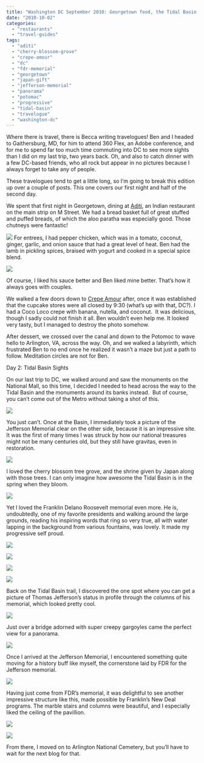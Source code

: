 ```yaml
---
title: "Washington DC September 2010: Georgetown food, the Tidal Basin, and FDR and Jefferson Memorials"
date: "2010-10-02"
categories:
  - "restaurants"
  - "travel-guides"
tags:
  - "aditi"
  - "cherry-blossom-grove"
  - "crepe-amour"
  - "dc"
  - "fdr-memorial"
  - "georgetown"
  - "japan-gift"
  - "jefferson-memorial"
  - "panorama"
  - "potomac"
  - "progressive"
  - "tidal-basin"
  - "travelogue"
  - "washington-dc"
---
```


Where there is travel, there is Becca writing travelogues! Ben and I headed to Gaithersburg, MD, for him to attend 360 Flex, an Adobe conference, and for me to spend far too much time commuting into DC to see more sights than I did on my last trip, two years back. Oh, and also to catch dinner with a few DC-based friends, who all rock but appear in no pictures because I always forget to take any of people.

These travelogues tend to get a little long, so I’m going to break this edition up over a couple of posts. This one covers our first night and half of the second day.

We spent that first night in Georgetown, dining at [Aditi](http://www.google.com/url?sa=t&source=web&cd=2&ved=0CBkQFDAB&url=http%3A%2F%2Fwww.dineaditi.com%2F&rct=j&q=adita%20indian%20dc&ei=Ga-jTMzjHMSBlAfTy-HSBA&usg=AFQjCNG-yrjOuFtRFNHAkvbVr37annHaSg&sig2=OUWvu5FNFi8iz5Yq_lDmjQ&cad=rja), an Indian restaurant on the main strip on M Street. We had a bread basket full of great stuffed and puffed breads, of which the aloo paratha was especially good. Those chutneys were fantastic!

![](https://thegourmez-wpmedia.s3.amazonaws.com/2024/07/awdc003.jpg)  For entrees, I had pepper chicken, which was in a tomato, coconut, ginger, garlic, and onion sauce that had a great level of heat. Ben had the lamb in pickling spices, braised with yogurt and cooked in a special spice blend.

![](https://thegourmez-wpmedia.s3.amazonaws.com/2024/07/awdc004.jpg)

Of course, I liked his sauce better and Ben liked mine better. That’s how it always goes with couples.

We walked a few doors down to [Crepe Amour](http://www.google.com/url?sa=t&source=web&cd=1&ved=0CBIQFjAA&url=http%3A%2F%2Fwww.crepeamour.com%2F&rct=j&q=crepe%20amour%20dc&ei=hbKjTMSJG8GqlAf2kYD3BA&usg=AFQjCNGLUiuO2Qn0MiHEn08gjX0siJ5e2Q&sig2=28GGvs8WrQvQhm31BNyZjQ&cad=rja) after, once it was established that the cupcake stores were all closed by 9:30 (what’s up with that, DC?). I had a Coco Loco crepe with banana, nutella, and coconut.  It was delicious, though I sadly could not finish it all. Ben wouldn’t even help me. It looked very tasty, but I managed to destroy the photo somehow.

After dessert, we crossed over the canal and down to the Potomoc to wave hello to Arlington, VA, across the way. Oh, and we walked a labyrinth, which frustrated Ben to no end once he realized it wasn’t a maze but just a path to follow. Meditation circles are not for Ben.

Day 2: Tidal Basin Sights

On our last trip to DC, we walked around and saw the monuments on the National Mall, so this time, I decided I needed to head across the way to the Tidal Basin and the monuments around its banks instead.  But of course, you can’t come out of the Metro without taking a shot of this.

![](https://thegourmez-wpmedia.s3.amazonaws.com/2024/07/wdc002.jpg)

You just can’t. Once at the Basin, I immediately took a picture of the Jefferson Memorial clear on the other side, because it is an impressive site. It was the first of many times I was struck by how our national treasures might not be many centuries old, but they still have gravitas, even in restoration.

![](https://thegourmez-wpmedia.s3.amazonaws.com/2024/07/wdc018.jpg)

I loved the cherry blossom tree grove, and the shrine given by Japan along with those trees. I can only imagine how awesome the Tidal Basin is in the spring when they bloom.

![](https://thegourmez-wpmedia.s3.amazonaws.com/2024/07/wdc020.jpg)

Yet I loved the Franklin Delano Roosevelt memorial even more. He is, undoubtedly, one of my favorite presidents and walking around the large grounds, reading his inspiring words that ring so very true, all with water lapping in the background from various fountains, was lovely. It made my progressive self proud.

![](https://thegourmez-wpmedia.s3.amazonaws.com/2024/07/wdc034.jpg)

![](https://thegourmez-wpmedia.s3.amazonaws.com/2024/07/wdc040.jpg)

![](https://thegourmez-wpmedia.s3.amazonaws.com/2024/07/wdc045.jpg)

![](https://thegourmez-wpmedia.s3.amazonaws.com/2024/07/wdc046.jpg)

Back on the Tidal Basin trail, I discovered the one spot where you can get a picture of Thomas Jefferson’s status in profile through the columns of his memorial, which looked pretty cool.

![](https://thegourmez-wpmedia.s3.amazonaws.com/2024/07/wdc052.jpg)

Just over a bridge adorned with super creepy gargoyles came the perfect view for a panorama.

![](https://thegourmez-wpmedia.s3.amazonaws.com/2024/07/wdc058a.jpg)

Once I arrived at the Jefferson Memorial, I encountered something quite moving for a history buff like myself, the cornerstone laid by FDR for the Jefferson memorial.

![](https://thegourmez-wpmedia.s3.amazonaws.com/2024/07/wdc067.jpg)

Having just come from FDR’s memorial, it was delightful to see another impressive structure like this, made possible by Franklin’s New Deal programs. The marble stairs and columns were beautiful, and I especially liked the ceiling of the pavillion.

![](https://thegourmez-wpmedia.s3.amazonaws.com/2024/07/wdc066.jpg)

![](https://thegourmez-wpmedia.s3.amazonaws.com/2024/07/wdc072.jpg)

From there, I moved on to Arlington National Cemetery, but you’ll have to wait for the next blog for that.
